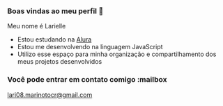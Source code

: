 ### Boas vindas ao meu perfil 🩷

Meu nome é Larielle

- Estou estudando na [Alura](https://www.alura.com.br)
- Estou me desenvolvendo na linguagem JavaScript
- Utilizo esse espaço para minha organização e compartilhamento dos meus projetos desenvolvidos

### Você pode entrar em contato comigo :mailbox

lari08.marinotocr@gmail.com
